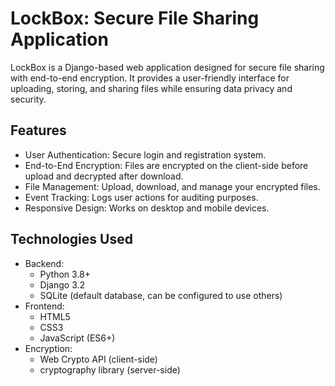 
# LockBox: Secure File Sharing Application

LockBox is a Django-based web application designed for secure file sharing with end-to-end encryption. It provides a user-friendly interface for uploading, storing, and sharing files while ensuring data privacy and security.

## Features

- User Authentication: Secure login and registration system.
- End-to-End Encryption: Files are encrypted on the client-side before upload and decrypted after download.
- File Management: Upload, download, and manage your encrypted files.
- Event Tracking: Logs user actions for auditing purposes.
- Responsive Design: Works on desktop and mobile devices.

## Technologies Used

- Backend:
  - Python 3.8+
  - Django 3.2
  - SQLite (default database, can be configured to use others)
- Frontend:
  - HTML5
  - CSS3
  - JavaScript (ES6+)
- Encryption:
  - Web Crypto API (client-side)
  - cryptography library (server-side)